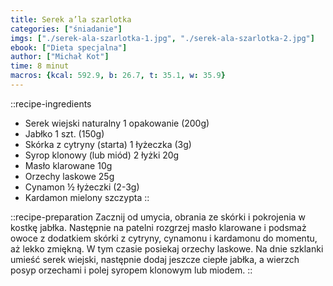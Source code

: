 ```yaml
---
title: Serek a’la szarlotka
categories: ["śniadanie"]
imgs: ["./serek-ala-szarlotka-1.jpg", "./serek-ala-szarlotka-2.jpg"]
ebook: ["Dieta specjalna"]
author: ["Michał Kot"]
time: 8 minut
macros: {kcal: 592.9, b: 26.7, t: 35.1, w: 35.9}
---
```


::recipe-ingredients
- Serek wiejski naturalny 1 opakowanie (200g)
- Jabłko 1 szt. (150g)
- Skórka z cytryny (starta) 1 łyżeczka (3g)
- Syrop klonowy (lub miód) 2 łyżki 20g
- Masło klarowane 10g
- Orzechy laskowe 25g
- Cynamon ½ łyżeczki (2-3g)
- Kardamon mielony szczypta
::

::recipe-preparation
Zacznij od umycia, obrania ze skórki i pokrojenia w kostkę jabłka. Następnie na patelni rozgrzej masło klarowane i podsmaż owoce z dodatkiem skórki z cytryny, cynamonu i kardamonu do momentu, aż lekko zmiękną. W tym czasie posiekaj orzechy laskowe. Na dnie szklanki umieść serek wiejski, następnie dodaj jeszcze ciepłe jabłka, a wierzch posyp orzechami i polej syropem klonowym lub miodem.
::